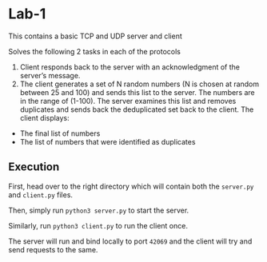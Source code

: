 # Lab-1
This contains a basic TCP and UDP server and client

Solves the following 2 tasks in each of the protocols
1. Client responds back to the server with an acknowledgment of the server’s
message. 
2. The client generates a set of N random numbers (N is chosen at random between 25 and 100) and sends this list to the server. The numbers are in the range of (1-100). The server examines this list and removes duplicates and sends back the deduplicated set back to the client. The client displays:
- The final list of numbers
-  The list of numbers that were identified as duplicates

## Execution
First, head over to the right directory which will contain both the `server.py` and `client.py` files.

Then, simply run `python3 server.py` to start the server.

Similarly, run `python3 client.py` to run the client once.

The server will run and bind locally to port `42069` and the client will try and send requests to the same.